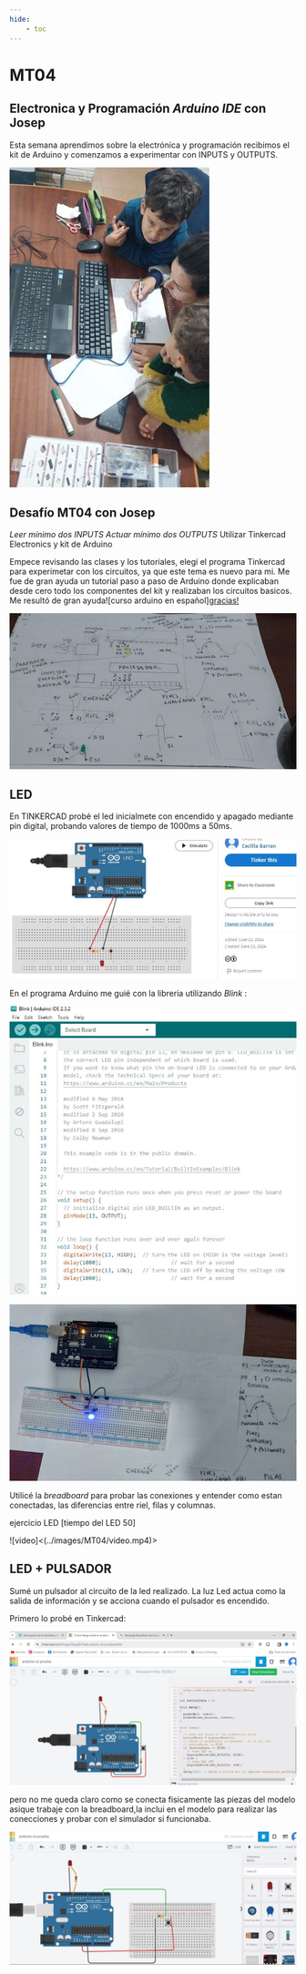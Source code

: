 ```yaml
---
hide:
    - toc
---
```


# MT04
## Electronica y Programación *Arduino IDE* con Josep

Esta semana aprendimos sobre la electrónica y programación recibimos el kit de Arduino y comenzamos a experimentar con INPUTS y OUTPUTS.

![](../images/MT04/peques.JPG)

## Desafío MT04 con Josep
*Leer mínimo dos INPUTS*
*Actuar mínimo dos OUTPUTS*
Utilizar Tinkercad Electronics y kit de Arduino

Empece revisando las clases y los tutoriales, elegí el programa Tinkercad para experimetar con los circuitos, ya que este tema es nuevo para mi. 
Me fue de gran ayuda un tutorial paso a paso de Arduino donde explicaban desde cero todo los componentes del kit y realizaban los circuitos basicos. 
Me resultó de gran ayuda![curso arduino en español]<a href="https://www.youtube.com/watch?v=gx5yFvVDUsY&list=PLyLh25DppBIe40j3VBAslnVfs4Pz-B3ZB" target="_blank">gracias!</a>


![](../images/MT04/esquema.JPG)

## LED
En TINKERCAD probé el led inicialmete con encendido y apagado mediante pin digital, probando valores de tiempo de 1000ms a 50ms. 

![](../images/MT04/1.JPG)

En el programa Arduino me guié con la libreria utilizando *Blink* :

![](../images/MT04/1programaa.JPG)

![](../images/MT04/1arduino.JPG)

Utilicé la *breadboard* para probar las conexiones y entender como estan conectadas, las diferencias entre riel, filas y columnas. 

ejercicio LED [tiempo del LED 50]
    
   ![video]<(../images/MT04/video.mp4)>

## LED + PULSADOR
Sumé un pulsador al circuito de la led realizado. 
La luz Led actua como la salida de información y se acciona cuando el pulsador es encendido.

Primero lo probé en Tinkercad:

![](../images/MT04/1A.JPG)

pero no me queda claro como se conecta fisicamente las piezas del modelo asique trabaje con la breadboard,la inclui en el modelo para realizar las conecciones y probar con el simulador si funcionaba.

![](../images/MT04/1b.JPG)


